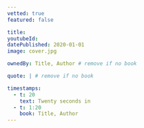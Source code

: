 ```yaml
---
vetted: true
featured: false

title:
youtubeId:
datePublished: 2020-01-01
image: cover.jpg

ownedBy: Title, Author # remove if no book

quote: | # remove if no book

timestamps:
  - t: 20
    text: Twenty seconds in
  - t: 1:20
    book: Title, Author
---
```

